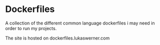 # Dockerfiles

A collection of the different common language dockerfiles i may need in order to
run my projects.

The site is hosted on dockerfiles.lukaswerner.com

